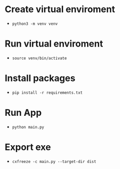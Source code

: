 # Create virtual enviroment 
- `python3 -m venv venv`

# Run virtual enviroment
- `source venv/bin/activate`

# Install packages
- `pip install -r requirements.txt`

# Run App
- `python main.py`

# Export exe
- `cxfreeze -c main.py --target-dir dist`
